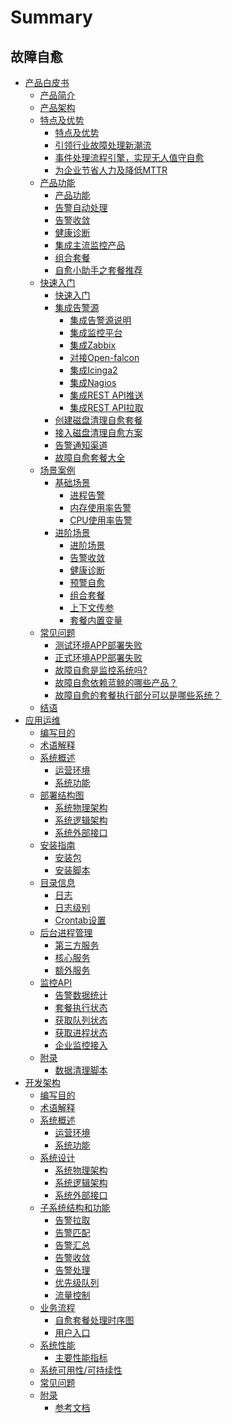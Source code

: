 # Summary

## 故障自愈
* [产品白皮书]()
    * [产品简介](产品白皮书/产品简介/Overview.md)
    * [产品架构](产品白皮书/产品架构/Architecture.md)
    * [特点及优势]()
        * [特点及优势](产品白皮书/特点及优势/FeaturesAdvantages.md)
        * [引领行业故障处理新潮流](产品白皮书/特点及优势/Lead.md)
        * [事件处理流程引擎，实现无人值守自愈](产品白皮书/特点及优势/Event.md)
        * [为企业节省人力及降低MTTR](产品白皮书/特点及优势/Save.md)
    * [产品功能]()
        * [产品功能](产品白皮书/产品功能/Functions.md)
        * [告警自动处理](产品白皮书/产品功能/AlarmAutoHandling.md)
        * [告警收敛](产品白皮书/产品功能/AlarmConvergence.md)
        * [健康诊断](产品白皮书/产品功能/HealthDiagnosis.md)
        * [集成主流监控产品](产品白皮书/产品功能/Integrate.md)
        * [组合套餐](产品白皮书/产品功能/CombinedPackage.md)
        * [自愈小助手之套餐推荐](产品白皮书/产品功能/Package.md)
    * [快速入门]()
        * [快速入门](产品白皮书/快速入门/GettingStartedGuide.md)
        * [集成告警源]()
            * [集成告警源说明](产品白皮书/快速入门/集成告警源/BK_14.md)
            * [集成监控平台](产品白皮书/快速入门/集成告警源/BK_15.md)
            * [集成Zabbix](产品白皮书/快速入门/集成告警源/BK_16.md)
            * [对接Open-falcon](产品白皮书/快速入门/集成告警源/BK_17.md)
            * [集成Icinga2](产品白皮书/快速入门/集成告警源/BK_18.md)
            * [集成Nagios](产品白皮书/快速入门/集成告警源/BK_19.md)
            * [集成REST API推送](产品白皮书/快速入门/集成告警源/BK_20.md)
            * [集成REST API拉取](产品白皮书/快速入门/集成告警源/BK_21.md)
        * [创建磁盘清理自愈套餐](产品白皮书/快速入门/BK_22.md)
        * [接入磁盘清理自愈方案](产品白皮书/快速入门/BK_23.md)
        * [告警通知渠道](产品白皮书/快速入门/BK_24.md)
        * [故障自愈套餐大全](产品白皮书/快速入门/BK_25.md)
    * [场景案例]()
        * [基础场景]()
            * [进程告警](产品白皮书/场景案例/基础场景/BK_27.md)
            * [内存使用率告警](产品白皮书/场景案例/基础场景/BK_28.md)
            * [CPU使用率告警](产品白皮书/场景案例/基础场景/BK_29.md)
        * [进阶场景]()
            * [进阶场景](产品白皮书/场景案例/进阶场景/BK_30.md)
            * [告警收敛](产品白皮书/场景案例/进阶场景/BK_31.md)
            * [健康诊断](产品白皮书/场景案例/进阶场景/BK_32.md)
            * [预警自愈](产品白皮书/场景案例/进阶场景/BK_33.md)
            * [组合套餐](产品白皮书/场景案例/进阶场景/BK_34.md)
            * [上下文传参](产品白皮书/场景案例/进阶场景/BK_35.md)
            * [套餐内置变量](产品白皮书/场景案例/进阶场景/BK_36.md)
    * [常见问题]()
        * [测试环境APP部署失败](产品白皮书/FAQ/BK_37.md)
        * [正式环境APP部署失败](产品白皮书/FAQ/BK_38.md)
        * [故障自愈是监控系统吗?](产品白皮书/FAQ/BK_39.md)
        * [故障自愈依赖蓝鲸的哪些产品？](产品白皮书/FAQ/BK_40.md)
        * [故障自愈的套餐执行部分可以是哪些系统？](产品白皮书/FAQ/BK_41.md)
    * [结语](产品白皮书/结语/Conclusion.md)
* [应用运维]()
    * [编写目的](应用运维文档/编写目的/编写目的.md)
    * [术语解释](应用运维文档/术语解释/Term.md)
    * [系统概述]()
        * [运营环境](应用运维文档/系统概述/运营环境.md)
        * [系统功能](应用运维文档/系统概述/系统功能.md)
    * [部署结构图]()
        * [系统物理架构](应用运维文档/部署结构图/系统物理架构.md)
        * [系统逻辑架构](应用运维文档/部署结构图/系统逻辑架构.md)
        * [系统外部接口](应用运维文档/部署结构图/系统外部接口.md)
    * [安装指南]()
        * [安装包](应用运维文档/安装指南/安装包.md)
        * [安装脚本](应用运维文档/安装指南/安装脚本.md)
    * [目录信息]()
        * [日志](应用运维文档/目录信息/日志.md)
        * [日志级别](应用运维文档/目录信息/日志级别.md)
        * [Crontab设置](应用运维文档/目录信息/Crontab设置.md)
    * [后台进程管理]()
        * [第三方服务](应用运维文档/后台进程管理/第三方服务.md)
        * [核心服务](应用运维文档/后台进程管理/核心服务.md)
        * [额外服务](应用运维文档/后台进程管理/额外服务.md)
    * [监控API]()
        * [告警数据统计](应用运维文档/监控API/告警数据统计.md)
        * [套餐执行状态](应用运维文档/监控API/套餐执行状态.md)
        * [获取队列状态](应用运维文档/监控API/获取队列状态.md)
        * [获取进程状态](应用运维文档/监控API/获取进程状态.md)
        * [企业监控接入](应用运维文档/监控API/企业监控接入.md)
    * [附录]()
        * [数据清理脚本](应用运维文档/附录/数据清理脚本.md)
* [开发架构]()
    * [编写目的](开发架构文档/编写目的/编写目的.md)
    * [术语解释](开发架构文档/术语解释/Term.md)
    * [系统概述]()
        * [运营环境](开发架构文档/系统概述/运营环境.md)
        * [系统功能](开发架构文档/系统概述/系统功能.md)
    * [系统设计]()
        * [系统物理架构](开发架构文档/系统设计/系统物理架构.md)
        * [系统逻辑架构](开发架构文档/系统设计/系统逻辑架构.md)
        * [系统外部接口](开发架构文档/系统设计/系统外部接口.md)
    * [子系统结构和功能]()
        * [告警拉取](开发架构文档/子系统结构和功能/告警拉取.md)
        * [告警匹配](开发架构文档/子系统结构和功能/告警匹配.md)
        * [告警汇总](开发架构文档/子系统结构和功能/告警汇总.md)
        * [告警收敛](开发架构文档/子系统结构和功能/告警收敛.md)
        * [告警处理](开发架构文档/子系统结构和功能/告警处理.md)
        * [优先级队列](开发架构文档/子系统结构和功能/优先级队列.md)
        * [流量控制](开发架构文档/子系统结构和功能/流量控制.md)
    * [业务流程]()
        * [自愈套餐处理时序图](开发架构文档/业务流程/自愈套餐处理时序图.md)
        * [用户入口](开发架构文档/业务流程/用户入口.md)
    * [系统性能]()
        * [主要性能指标](开发架构文档/系统性能/主要性能指标.md)
    * [系统可用性/可持续性](开发架构文档/系统可用性/系统可用性可持续性.md)
    * [常见问题](开发架构文档/FAQ/FAQ.md)
    * [附录]()
        * [参考文档](开发架构文档/附录/参考文档.md)

